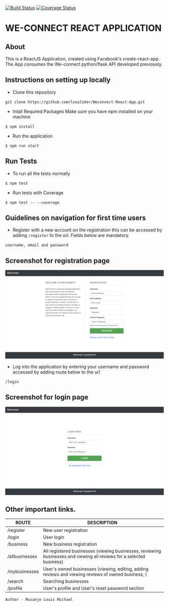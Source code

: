 
[![Build Status](https://travis-ci.org/louiCoder/Weconnect-React-App.svg?branch=develop)](https://travis-ci.org/louiCoder/Weconnect-React-App)
[![Coverage Status](https://coveralls.io/repos/github/louiCoder/Weconnect-React-App/badge.svg?branch=develop)](https://coveralls.io/github/louiCoder/Weconnect-React-App?branch=develop)
# WE-CONNECT REACT APPLICATION

## About
This is a ReactJS Application, created using Facebook's create-react-app. The App consumes the  We-connect python/flask API developed previously.

## Instructions on setting up locally
- Clone this repository
```
git clone https://github.com/louiCoder/Weconnect-React-App.git
```
- Intall Required Packages
Make sure you have npm installed on your machine
```
$ npm install
```
- Run the application
```
$ npm run start
```


## Run Tests
- To run all the tests normally
```
$ npm test
```
 - Run tests with Coverage
```
$ npm test -- --coverage
```

## Guidelines on navigation for first time users
- Register with a new account on the registration this can be accessed by adding `/register` to the url. Fields below are mandatory.
```
username, email and password
```
## Screenshot for registration page
![Application wireframe](src/images/registration.png)

- Log into the application by entering your username and password accessed by adding route below to the url
```
/login
```

## Screenshot for login page
![Application wireframe](src/images/login.png)

## Other important links.

| ROUTE | DESCRIPTION | 
| ------- | ----- | 
| /register | New user registration | 
| /login | User login | 
| /business | New business registration | 
| /allbusinesses | All registered businesses (viewing businesses, reviewing businesses and viewing all reviews for a selected business) | 
| /mybusinesses | User's owned businesses (viewing, editing, adding reviews and viewing reviews of owned business, ) | 
| /search | Searching businesses | 
| /profile | User's profile and User's reset password section | 

```
Author - Musanje Louis Michael
```